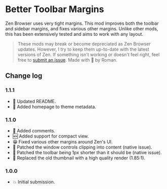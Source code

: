 # Better Toolbar Margins
Zen Browser uses very tight margins. This mod improves both the toolbar and sidebar margins, and fixes various other margins.
Unlike other mods, this has been extensively tested and aims to work with any layout.

> These mods may break or become depreciated as Zen Browser updates. However, I try to keep them up-to-date with the latest versions of Zen. If something isn't working or doesn't feel right, feel free to [submit an issue](https://github.com/rsiebertdev/zen-themes/issues/new). Made with 💖 by Roman.

## Change log

### 1.1.1
- 📝 Updated README.
- 📝 Added homepage to theme metadata.

### 1.1.0
- 📝 Added comments.
- 🆕 Added support for compact view.
- 😁 Fixed various other margins around Zen's UI.
- 🔧 Patched the window controls clipping into content (native issue).
- 🔧 Patched the toolbar being 1px shorter than it should be (native issue).
- 🔁 Replaced the old thumbnail with a high quality render (1.85:1).

### 1.0.0
- 💥 Initial submission.

